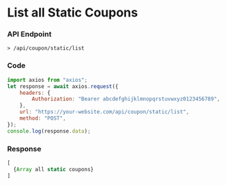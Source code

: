 # List all Static Coupons

### API Endpoint

```
> /api/coupon/static/list
```

### Code

```js copy
import axios from "axios";
let response = await axios.request({
    headers: {
        Authorization: "Bearer abcdefghijklmnopqrstuvwxyz0123456789",
    },
    url: "https://your-website.com/api/coupon/static/list",
    method: "POST",
});
console.log(response.data);
```

### Response

```js copy
[
  {Array all static coupons}
]
```
